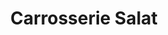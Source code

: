 ---
title: "Carrosserie Salat"
url: /saint-nauphary/carrosserie-salat/
shop: réparation de voitures
---